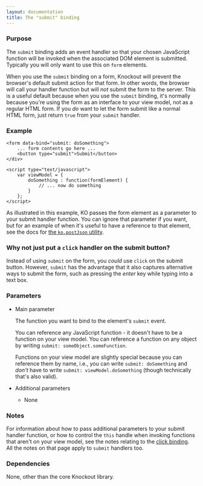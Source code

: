 ```yaml
---
layout: documentation
title: The "submit" binding
---
```


### Purpose
The `submit` binding adds an event handler so that your chosen JavaScript function will be invoked when the associated DOM element is submitted. Typically you will only want to use this on `form` elements.

When you use the `submit` binding on a form, Knockout will prevent the browser's default submit action for that form. In other words, the browser will call your handler function but will *not* submit the form to the server. This is a useful default because when you use the `submit` binding, it's normally because you're using the form as an interface to your view model, not as a regular HTML form. If you *do* want to let the form submit like a normal HTML form, just return `true` from your `submit` handler.

### Example
    <form data-bind="submit: doSomething">
        ... form contents go here ...
        <button type="submit">Submit</button>
    </div>
    
    <script type="text/javascript">
        var viewModel = {
            doSomething : function(formElement) {
                // ... now do something	
            }
        };
    </script>

As illustrated in this example, KO passes the form element as a parameter to your submit handler function. You can ignore that parameter if you want, but for an example of when it's useful to have a reference to that element, see the docs for [the `ko.postJson` utility](post-json.html).

### Why not just put a `click` handler on the submit button?

Instead of using `submit` on the form, you *could* use `click` on the submit button. However, `submit` has the advantage that it also captures alternative ways to submit the form, such as pressing the *enter* key while typing into a text box.

### Parameters

 * Main parameter
   
   The function you want to bind to the element's `submit` event. 
   
   You can reference any JavaScript function - it doesn't have to be a function on your view model. You can reference a function on any object by writing `submit: someObject.someFunction`. 
   
   Functions on your view model are slightly special because you can reference them by name, i.e., you can write `submit: doSomething` and *don't* have to write `submit: viewModel.doSomething` (though technically that's also valid).
   
 * Additional parameters 

   * None

### Notes

For information about how to pass additional parameters to your submit handler function, or how to control the `this` handle when invoking functions that aren't on your view model, see the notes relating to the [click binding](click-binding.html). All the notes on that page apply to `submit` handlers too.

### Dependencies

None, other than the core Knockout library.